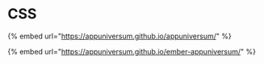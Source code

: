 # CSS



{% embed url="https://appuniversum.github.io/appuniversum/" %}

{% embed url="https://appuniversum.github.io/ember-appuniversum/" %}



